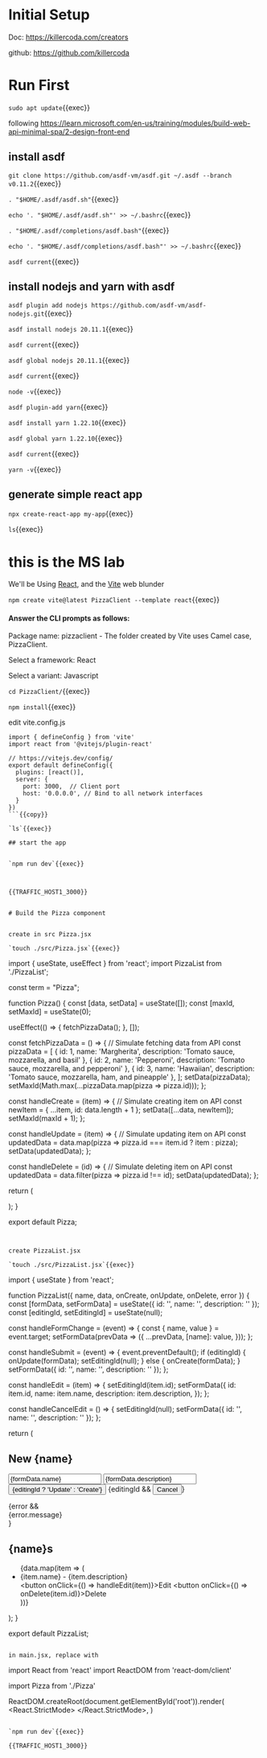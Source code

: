
# Initial Setup

Doc: https://killercoda.com/creators

github: https://github.com/killercoda

# Run First

`sudo apt update`{{exec}}


following https://learn.microsoft.com/en-us/training/modules/build-web-api-minimal-spa/2-design-front-end

## install asdf


`git clone https://github.com/asdf-vm/asdf.git ~/.asdf --branch v0.11.2`{{exec}}

`. "$HOME/.asdf/asdf.sh"`{{exec}}


`echo '. "$HOME/.asdf/asdf.sh"' >> ~/.bashrc`{{exec}}

`. "$HOME/.asdf/completions/asdf.bash"`{{exec}}

`echo '. "$HOME/.asdf/completions/asdf.bash"' >> ~/.bashrc`{{exec}}

`asdf current`{{exec}}

## install nodejs and yarn with asdf

`asdf plugin add nodejs https://github.com/asdf-vm/asdf-nodejs.git`{{exec}}

`asdf install nodejs 20.11.1`{{exec}}

`asdf current`{{exec}}

`asdf global nodejs 20.11.1`{{exec}}

`asdf current`{{exec}}

`node -v`{{exec}}

`asdf plugin-add yarn`{{exec}}

`asdf install yarn 1.22.10`{{exec}}

`asdf global yarn 1.22.10`{{exec}}

`asdf current`{{exec}}

`yarn -v`{{exec}}

## generate simple react app

`npx create-react-app my-app`{{exec}}

`ls`{{exec}}


# this is the MS lab

We'll be Using [React](https://react.dev/), and the [Vite](https://vitejs.dev/) web blunder

`npm create vite@latest PizzaClient --template react`{{exec}}

#### Answer the CLI prompts as follows:

Package name: pizzaclient - The folder created by Vite uses Camel case, PizzaClient.

Select a framework: React

Select a variant: Javascript

`cd PizzaClient/`{{exec}}

`npm install`{{exec}}

   edit vite.config.js

```
import { defineConfig } from 'vite'
import react from '@vitejs/plugin-react'

// https://vitejs.dev/config/
export default defineConfig({
  plugins: [react()],
  server: {
    port: 3000,  // Client port
    host: '0.0.0.0', // Bind to all network interfaces
  }
})
```{{copy}}

`ls`{{exec}}

## start the app


`npm run dev`{{exec}}



{{TRAFFIC_HOST1_3000}}


# Build the Pizza component


create in src Pizza.jsx

`touch ./src/Pizza.jsx`{{exec}}

```
import { useState, useEffect } from 'react';
import PizzaList from './PizzaList';

const term = "Pizza";

function Pizza() {
  const [data, setData] = useState([]);
  const [maxId, setMaxId] = useState(0);

  useEffect(() => {
    fetchPizzaData();
  }, []);

  const fetchPizzaData = () => {
    // Simulate fetching data from API
    const pizzaData = [
      { id: 1, name: 'Margherita', description: 'Tomato sauce, mozzarella, and basil' },
      { id: 2, name: 'Pepperoni', description: 'Tomato sauce, mozzarella, and pepperoni' },
      { id: 3, name: 'Hawaiian', description: 'Tomato sauce, mozzarella, ham, and pineapple' },
    ];
    setData(pizzaData);
    setMaxId(Math.max(...pizzaData.map(pizza => pizza.id)));
  };

  const handleCreate = (item) => {
    // Simulate creating item on API
    const newItem = { ...item, id: data.length + 1 };
    setData([...data, newItem]);
    setMaxId(maxId + 1);
  };

  const handleUpdate = (item) => {
    // Simulate updating item on API
    const updatedData = data.map(pizza => pizza.id === item.id ? item : pizza);
    setData(updatedData);
  };

  const handleDelete = (id) => {
    // Simulate deleting item on API
    const updatedData = data.filter(pizza => pizza.id !== id);
    setData(updatedData);
  };


  return (
    <div>
      <PizzaList
        name={term}
        data={data}
        onCreate={handleCreate}
        onUpdate={handleUpdate}
        onDelete={handleDelete}
      />
    </div>
  );
}

export default Pizza;
```{{copy}}


create PizzaList.jsx

`touch ./src/PizzaList.jsx`{{exec}}

```
import { useState } from 'react';

function PizzaList({ name, data, onCreate, onUpdate, onDelete, error }) {
  const [formData, setFormData] = useState({ id: '', name: '', description: '' });
  const [editingId, setEditingId] = useState(null);

  const handleFormChange = (event) => {
    const { name, value } = event.target;
    setFormData(prevData => ({
      ...prevData,
      [name]: value,
    }));
  };

  const handleSubmit = (event) => {
    event.preventDefault();
    if (editingId) {
      onUpdate(formData);
      setEditingId(null);
    } else {
      onCreate(formData);
    }
    setFormData({ id: '', name: '', description: '' });
  };

  const handleEdit = (item) => {
    setEditingId(item.id);
    setFormData({
      id: item.id,
      name: item.name,
      description: item.description,
    });
  };

  const handleCancelEdit = () => {
    setEditingId(null);
    setFormData({ id: '', name: '', description: '' });
  };


  return (
    <div>
      <h2>New {name}</h2>
      <form onSubmit={handleSubmit}>
        <input
          type="text"
          name="name"
          placeholder="Name"
          value={formData.name}
          onChange={handleFormChange}
        />
        <input
          type="text"
          name="description"
          placeholder="Description"
          value={formData.description}
          onChange={handleFormChange}
        />
        <button type="submit">{editingId ? 'Update' : 'Create'}</button>
        {editingId && <button type="button" onClick={handleCancelEdit}>Cancel</button>}
      </form>
      {error && <div>{error.message}</div>}
      <h2>{name}s</h2>
      <ul>
        {data.map(item => (
          <li key={item.id}>
            <div>{item.name} - {item.description}</div>
            <div><button onClick={() => handleEdit(item)}>Edit</button>
            <button onClick={() => onDelete(item.id)}>Delete</button></div>
          </li>
        ))}
      </ul>
    </div>
  );
}

export default PizzaList;
```{{copy}}

in main.jsx, replace with

```
import React from 'react'
import ReactDOM from 'react-dom/client'

import Pizza from './Pizza'

ReactDOM.createRoot(document.getElementById('root')).render(
  <React.StrictMode>
    <Pizza />
  </React.StrictMode>,
)
```{{copy}}

`npm run dev`{{exec}}

{{TRAFFIC_HOST1_3000}}
